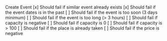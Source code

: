 Create Event
[x] Should fail if similar event already exists
[x] Should fail if the event dates is in the past
[ ] Should fail if the event is too soon (3 days minimum)
[ ] Should fail if the event is too long (> 3 hours)
[ ] Should fail if capacity is negative
[ ] Should fail if capacity is 0
[ ] Should fail if capacity is > 100
[ ] Should fail if the place is already taken
[ ] Should fail if the price is negative